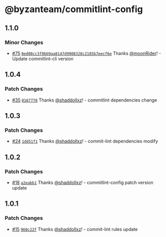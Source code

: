 # @byzanteam/commitlint-config

## 1.1.0

### Minor Changes

- [#75](https://github.com/Byzanteam/jet-linter/pull/75) [`8ed00cc3f0bb9aa8147d9908328c2185b7eecf6e`](https://github.com/Byzanteam/jet-linter/commit/8ed00cc3f0bb9aa8147d9908328c2185b7eecf6e) Thanks [@moonRider](https://github.com/moonRider)! - Update commitlint-cli version

## 1.0.4

### Patch Changes

- [#35](https://github.com/Byzanteam/jet-linter/pull/35) [`0167778`](https://github.com/Byzanteam/jet-linter/commit/0167778d1133c4c21826e5c96998d62b06e64366) Thanks [@shaddollxz](https://github.com/shaddollxz)! - commitlint dependencies change

## 1.0.3

### Patch Changes

- [#24](https://github.com/Byzanteam/jet-linter/pull/24) [`1dd51f1`](https://github.com/Byzanteam/jet-linter/commit/1dd51f183821269151d9539812a49d97079f8705) Thanks [@shaddollxz](https://github.com/shaddollxz)! - commit-lint dependencies modify

## 1.0.2

### Patch Changes

- [#18](https://github.com/Byzanteam/jet-linter/pull/18) [`a2eabb1`](https://github.com/Byzanteam/jet-linter/commit/a2eabb1ff77907e59af830407e6b03f62156cc19) Thanks [@shaddollxz](https://github.com/shaddollxz)! - commitlint-config patch version update

## 1.0.1

### Patch Changes

- [#15](https://github.com/Byzanteam/jet-linter/pull/15) [`960c22f`](https://github.com/Byzanteam/jet-linter/commit/960c22ff338be1873855c01c10958199b68f3560) Thanks [@shaddollxz](https://github.com/shaddollxz)! - commit-lint rules update
